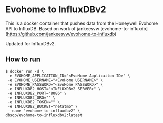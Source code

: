 # Evohome to InfluxDBv2

This is a docker container that pushes data from the Honeywell Evohome API to InfluxDB. Based on work of jankeesvw [evohome-to-influxdb] (https://github.com/jankeesvw/evohome-to-influxdb)

Updated for InfluxDBv2.

## How to run
```
$ docker run -d \
 -e EVOHOME_APPLICATION_ID="<EvoHome Applicaiton ID>" \
 -e EVOHOME_USERNAME="<EvoHome USERNAME>" \
 -e EVOHOME_PASSWORD="<EvoHome PASSWORD>" \
 -e INFLUXDB2_HOST="<INFLUXDBv2 SERVER>" \
 -e INFLUXDB2_PORT="8086" \
 -e INFLUXDB2_ORG="" \
 -e INFLUXDB2_TOKEN="" \
 -e INFLUXDB2_BUCKET="netatmo" \
 --name "evohome-to-influxdbv2" \
dbsqp/evohome-to-influxdbv2:latest
```
